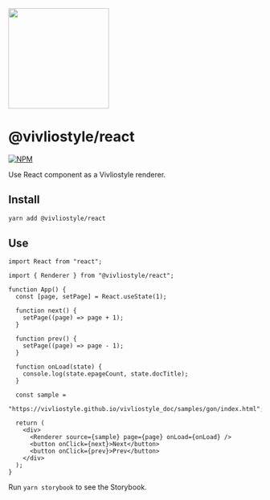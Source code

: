 <img src="https://raw.githubusercontent.com/vivliostyle/vivliostyle.js/master/.github/vivliostyle-react.png" width="200" />

# @vivliostyle/react

[![NPM](https://img.shields.io/npm/v/@vivliostyle/react.svg)](https://www.npmjs.com/package/@vivliostyle/react)

Use React component as a Vivliostyle renderer.

## Install

```bash
yarn add @vivliostyle/react
```

## Use

```tsx
import React from "react";

import { Renderer } from "@vivliostyle/react";

function App() {
  const [page, setPage] = React.useState(1);

  function next() {
    setPage((page) => page + 1);
  }

  function prev() {
    setPage((page) => page - 1);
  }

  function onLoad(state) {
    console.log(state.epageCount, state.docTitle);
  }

  const sample =
    "https://vivliostyle.github.io/vivliostyle_doc/samples/gon/index.html";

  return (
    <div>
      <Renderer source={sample} page={page} onLoad={onLoad} />
      <button onClick={next}>Next</button>
      <button onClick={prev}>Prev</button>
    </div>
  );
}
```

Run `yarn storybook` to see the Storybook.
